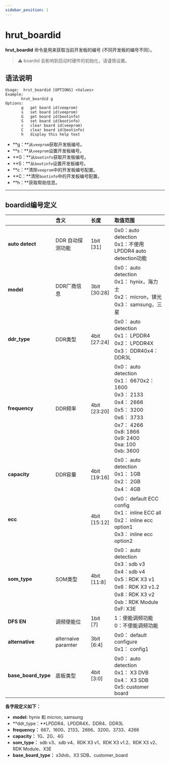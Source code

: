 ```yaml
---
sidebar_position: 1
---
```


# hrut_boardid

**hrut_boardid** 命令是用来获取当前开发板的编号  (不同开发板的编号不同）。

> ⚠️ boardid 会影响到启动时硬件的初始化，请谨慎设置。

## 语法说明

```
Usage:  hrut_boardid [OPTIONS] <Values>
Example:
       hrut_boardid g
Options:
       g   get board id(veeprom)
       s   set board id(veeprom)
       G   get board id(bootinfo)
       S   set board id(bootinfo)
       c   clear board id(veeprom)
       C   clear board id(bootinfo)
       h   display this help text

```

- **g：**从`veeprom`获取开发板编号。
- **s：**从`veeprom`设置开发板编号。
- **G：**从`bootinfo`获取开发板编号。
- **S：**从`bootinfo`设置开发板编号。
- **c：**清除`veeprom`中的开发板编号配置。
- **C：**清除`bootinfo`中的开发板编号配置。
- **h：**获取帮助信息。

------

## boardid编号定义

|                     | 含义                | 长度             | 取值范围                                                     |
| :------------------ | :------------------ | :--------------- | :----------------------------------------------------------- |
| **auto detect**     | DDR 自动探测功能    | 1bit<br/>[31]    | 0x0：auto detection<br/>0x1：不使用LPDDR4 auto detection功能 |
| **model**           | DDR厂商信息         | 3bit<br/>[30:28] | 0x0： auto detection<br/>0x1： hynix，海力士<br/>0x2： micron，镁光<br/>0x3： samsung，三星 |
| **ddr_type**        | DDR类型             | 4bit<br/>[27:24] | 0x0： auto detection<br/>0x1： LPDDR4<br/>0x2： LPDDR4X<br/>0x3： DDR40x4： DDR3L |
| **frequency**       | DDR频率             | 4bit<br/>[23:20] | 0x0： auto detection<br/>0x1： 6670x2： 1600<br/>0x3： 2133<br/>0x4： 2666<br/>0x5： 3200<br/>0x6： 3733<br/>0x7： 4266<br/>0x8:  1866<br/>0x9:  2400<br/>0xa:  100<br/>0xb:  3600 |
| **capacity**        | DDR容量             | 4bit<br/>[19:16] | 0x0： auto detection<br/>0x1： 1GB<br/>0x2： 2GB<br/>0x4： 4GB |
| **ecc**             |                     | 4bit<br/>[15:12] | 0x0： default ECC config<br/>0x1： inline ECC all<br/>0x2： inline ecc option1<br/>0x3： inline ecc option2 |
| **som_type**        | SOM类型             | 4bit<br/>[11:8]  | 0x0： auto detection<br/>0x3：sdb v3<br/>0x4：sdb v4<br/>0x5：RDK X3 v1<br/>0x6：RDK X3 v1.2<br/>0x8：RDK X3 v2<br/>0xb：RDK Module<br/>0xF:  X3E |
| **DFS EN**          | 调频使能位          | 1bit<br/>[7]     | 1：使能调频功能<br/>0：不使能调频功能                        |
| **alternative**     | alternaive paramter | 3bit<br/>[6:4]   | 0x0： default configure<br/>0x1： config1                    |
| **base_board_type** | 底板类型            | 4bit<br/>[3:0]   | 0x0： auto detection<br/>0x1： X3 DVB<br/>0x4： X3 SDB<br/>0x5: customer board |

**各字段定义如下：**

- **model:** hynix 和 micron, samsung
- **ddr_type：**LPDDR4、LPDDR4X、DDR4、DDR3L
- **frequency：** 667、1600、2133、2666、3200、3733、4266
- **capacity：** 1G、2G、4G
- **som_type：** sdb v3、sdb v4、RDK X3 v1、RDK X3 v1.2、RDK X3 v2、RDK Module、X3E
- **base_board_type：** x3dvb、X3 SDB、customer_board
